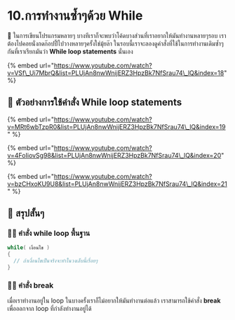 # 10.การทำงานซ้ำๆด้วย While

💬 ในการเขียนโปรแกรมหลายๆ บางทีเราก็จะพบว่าโค้ดบางส่วนที่เราอยากให้มันทำงานหลายๆรอบ เราต้องไปคอยนั่งกดก๊อปปี้ไปวางหลายๆครั้งใช่มุ้ยล๊า ในรอบนี้เราจะลองดูคำสั่งที่ใช้ในการทำงานเดิมซ้ำๆกันที่เราเรียกมันว่า **While loop statements** นั่นเอง

{% embed url="https://www.youtube.com/watch?v=VSf\_Ui7MbrQ&list=PLUjAn8nwWnijERZ3HpzBk7NfSrau74\_lQ&index=18" %}

## 🎥 ตัวอย่างการใช้คำสั่ง While loop statements

{% embed url="https://www.youtube.com/watch?v=MRt6wbTzpR0&list=PLUjAn8nwWnijERZ3HpzBk7NfSrau74\_lQ&index=19" %}

{% embed url="https://www.youtube.com/watch?v=4FoIiovSg98&list=PLUjAn8nwWnijERZ3HpzBk7NfSrau74\_lQ&index=20" %}

{% embed url="https://www.youtube.com/watch?v=bzCHxoKU9U8&list=PLUjAn8nwWnijERZ3HpzBk7NfSrau74\_lQ&index=21" %}

## 🎯 สรุปสั้นๆ

### 👨‍🚀 คำสั่ง while loop พื้นฐาน

```csharp
while( เงื่อนไข )
{
  // ถ้าเงื่อนไขเป็นจริงจะทำในวงเล็บนี้เรื่อยๆ
}
```

### 👨‍🚀 คำสั่ง break

เมื่อเราทำงานอยู่ใน loop ในบางครั้งเราก็ไม่อยากให้มันทำงานต่อแล้ว เราสามารถใช้คำสั่ง **break** เพื่อออกจาก loop ที่กำลังทำงานอยู่ได้



